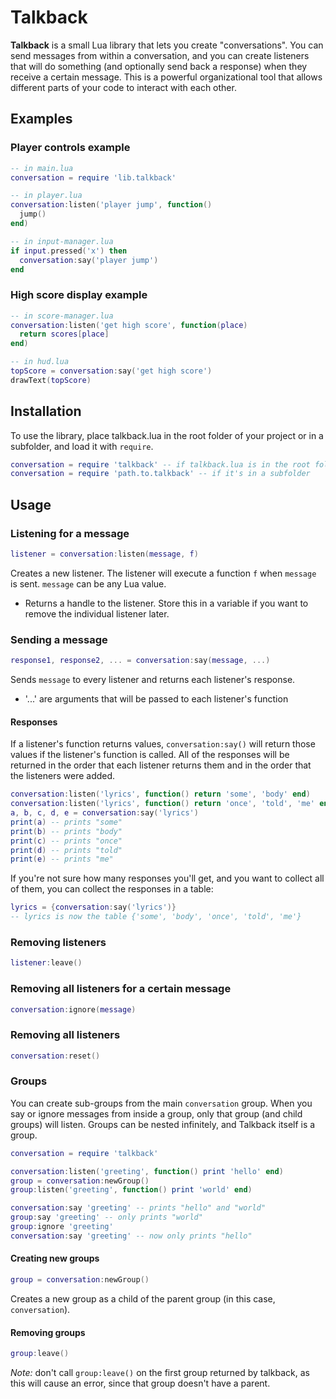 # Talkback

**Talkback** is a small Lua library that lets you create "conversations". You can send messages from within a conversation, and you can create listeners that will do something (and optionally send back a response) when they receive a certain message. This is a powerful organizational tool that allows different parts of your code to interact with each other.

## Examples

### Player controls example

```lua
-- in main.lua
conversation = require 'lib.talkback'

-- in player.lua
conversation:listen('player jump', function()
  jump()
end)

-- in input-manager.lua
if input.pressed('x') then
  conversation:say('player jump')
end
```

### High score display example

```lua
-- in score-manager.lua
conversation:listen('get high score', function(place)
  return scores[place]
end)

-- in hud.lua
topScore = conversation:say('get high score')
drawText(topScore)
```

## Installation

To use the library, place talkback.lua in the root folder of your project or in a subfolder, and load it with `require`.

```lua
conversation = require 'talkback' -- if talkback.lua is in the root folder
conversation = require 'path.to.talkback' -- if it's in a subfolder
```

## Usage

### Listening for a message

```lua
listener = conversation:listen(message, f)
```

Creates a new listener. The listener will execute a function `f` when `message` is sent. `message` can be any Lua value.
- Returns a handle to the listener. Store this in a variable if you want to remove the individual listener later.

### Sending a message

```lua
response1, response2, ... = conversation:say(message, ...)
```

Sends `message` to every listener and returns each listener's response.
- '...' are arguments that will be passed to each listener's function

#### Responses

If a listener's function returns values, `conversation:say()` will return those values if the listener's function is called. All of the responses will be returned in the order that each listener returns them and in the order that the listeners were added.

```lua
conversation:listen('lyrics', function() return 'some', 'body' end)
conversation:listen('lyrics', function() return 'once', 'told', 'me' end)
a, b, c, d, e = conversation:say('lyrics')
print(a) -- prints "some"
print(b) -- prints "body"
print(c) -- prints "once"
print(d) -- prints "told"
print(e) -- prints "me"
```

If you're not sure how many responses you'll get, and you want to collect all of them, you can collect the responses in a table:

```lua
lyrics = {conversation:say('lyrics')}
-- lyrics is now the table {'some', 'body', 'once', 'told', 'me'}
```

### Removing listeners

```lua
listener:leave()
```

### Removing all listeners for a certain message

```lua
conversation:ignore(message)
```

### Removing all listeners

```lua
conversation:reset()
```

### Groups

You can create sub-groups from the main `conversation` group. When you say or ignore messages from inside a group, only that group (and child groups) will listen. Groups can be nested infinitely, and Talkback itself is a group.

```lua
conversation = require 'talkback'

conversation:listen('greeting', function() print 'hello' end)
group = conversation:newGroup()
group:listen('greeting', function() print 'world' end)

conversation:say 'greeting' -- prints "hello" and "world"
group:say 'greeting' -- only prints "world"
group:ignore 'greeting'
conversation:say 'greeting' -- now only prints "hello"
```

#### Creating new groups

```lua
group = conversation:newGroup()
```

Creates a new group as a child of the parent group (in this case, `conversation`).

#### Removing groups

```lua
group:leave()
```

*Note:* don't call `group:leave()` on the first group returned by talkback, as this will cause an error, since that group doesn't have a parent.